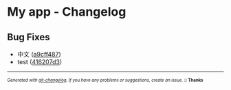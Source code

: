 # My app - Changelog



## Bug Fixes
  - 中文
  ([a9cff487](git@github.com:yanmeiYang/my-projects/commit/a9cff4875565128e74e0ff9867dd27e3fb3b8b18))
  - test
  ([416207d3](git@github.com:yanmeiYang/my-projects/commit/416207d3118f7d3646b4a6446367710bbf9db4b4))





---
<sub><sup>*Generated with [git-changelog](https://github.com/rafinskipg/git-changelog). If you have any problems or suggestions, create an issue.* :) **Thanks** </sub></sup>
